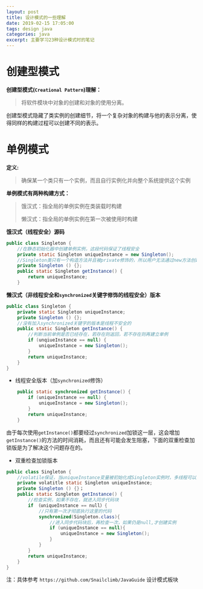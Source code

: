 ```yaml
---
layout: post
title: 设计模式的一些理解
date: 2019-02-15 17:05:00
tags: design java
categories: java
excerpt: 主要学习23种设计模式时的笔记
---
```


# 创建型模式

**创建型模式(`Creational Pattern`)理解：**

> 将软件模块中对象的创建和对象的使用分离。

​	创建型模式隐藏了类实例的创建细节，将一个复杂对象的构建与他的表示分离，使得同样的构建过程可以创建不同的表示。

# 单例模式

**定义:**

> 确保某一个类只有一个实例，而且自行实例化并向整个系统提供这个实例

**单例模式有两种构建方式：**

> 饿汉式：指全局的单例实例在类装载时构建
>
> 懒汉式：指全局的单例实例在第一次被使用时构建

**饿汉式（线程安全）源码**

```java
public class Singleton {
    //在静态初始化器中创建单例实例，这段代码保证了线程安全
    private static Singleton uniqueInstance = new Singleton();
    //Singleton类只有一个构造方法并且被private修饰的，所以用户无法通过new方法创建
    private Singleton () {};
    public static Singleton getInstance() {
        return uniqueInstance;
    }
```

**懒汉式（非线程安全和`synchronized`关键字修饰的线程安全）版本**

```java
public class Singleton {
    private static Singleton uniqueInstance;
    private Singleton () {};
    //没有加入synchronized关键字的版本是线程不安全的
    public static Singleton getInstance() {
        //判断当前单例是否已经存在，若存在则返回，若不存在则再建立单例
        if (unqiueInstance == null) {
            uniqueInstance = new Singleton();
        }
        return uniqueInstance;
    }
}
```

* 线程安全版本（加`synchronized`修饰）

```java
	public static synchronized getInstance() {
        if (uniqueInstance == null) {
            uniqueInstance = new Singleton();
        }
        return uniqueInstance;
	}
```

由于每次使用`getInstance()`都要经过`synchronized`加锁这一层，这会增加`getInstance()`的方法的时间消耗，而且还有可能会发生阻塞，下面的双重检查加锁版是为了解决这个问题存在的。

* 双重检查加锁版本

```java
public class Singleton {
    //volatile保证，当uniqueInstance变量被初始化成Singleton实例时，多线程可以正确处理uniqueInstance变量
    private volatitle static Singleton uniqueInstance;
    private Singleton () {}；
    public static Singleton getInstance() {
    	//检查实例，如果不存在，就进入同步代码块
        if （uniqueInstance == null）{
            //只有第一次才彻底执行这里的代码
            synchronized(Singleton.class){
                //进入同步代码块后，再检查一次，如果仍是null,才创建实例
                if (uniqueInstance == null){
                    uniqueInstance = new Singleton();
                }
            }
        }
        return uniqueInstance;
    }
}
```



注：具体参考	`https://github.com/Snailclimb/JavaGuide` 设计模式板块